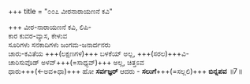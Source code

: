 +++
title = "೦೦೭ ವೀರನಾರಾಯಣನೆ ಕವಿ"

+++
ವೀರ-ನಾರಾಯಣನೆ ಕವಿ, ಲಿಪಿ-  
ಕಾರ ಕುವರ-ವ್ಯಾಸ, ಕೇಳುವ  
ಸೂರಿಗಳು ಸನಕಾದಿಗಳು ಜಂಗಮ-ಜನಾರ್ದನರು  
ಚಾರು-ಕವಿತೆಯ +++(ಲಕ್ಷಣಗಳ)+++ ಬಳಕೆಯ್ ಅಲ್ಲ, +++(ಸರಲ)+++ವಿ-  
ಚಾರಿಸುವೊಡ್ ಅಳವ್+++(=ಸಾಧ್ಯವ್)+++ ಅಲ್ಲ, ಚಿತ್ತಽವ  
ಧಾರು+++(←ಅವ+ಧಾ)+++ ಹೋ **ಸರ್ವಜ್ಞರ್** ಆದರು - **ಸಲುಗೆ**+++(=ಸಲ್ಲಲಿ)+++ **ಬಿನ್ನಪವ**     ॥7॥
